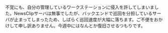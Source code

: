 不覚にも、自分の管理しているワークステーションに侵入を許してしまいました。NewsClipサーバは無事でしたが、バックエンドで巡回を分担しているサーバが止まってしまったため、しばらく巡回速度が大幅に落ちます。ご不便をおかけして申し訳ありません。今週中にはなんとか復旧させるつもりです。
<!--  -->
